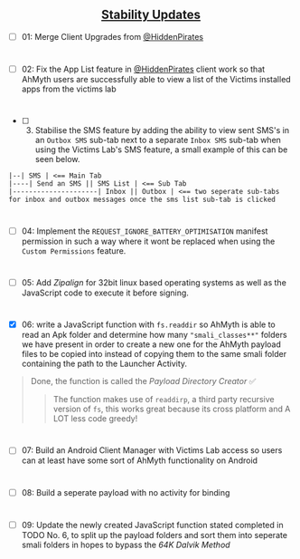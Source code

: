 ## <div align="center"><ins>Stability Updates</ins></div>

- [ ] 01: Merge Client Upgrades from [@HiddenPirates](https://github.com/HiddenPirates)
#
- [ ] 02: Fix the App List feature in [@HiddenPirates](https://github.com/HiddenPirates) client work so that AhMyth users are successfully able to view a list of the Victims installed apps from the victims lab
#
- [ ] 03. Stabilise the SMS feature by adding the ability to view sent SMS's in an `Outbox SMS` sub-tab next to a separate `Inbox SMS` sub-tab when using the Victims Lab's SMS feature, a small example of this can be seen below.
```
|--| SMS | <== Main Tab
|----| Send an SMS || SMS List | <== Sub Tab
|---------------------| Inbox || Outbox | <== two seperate sub-tabs for inbox and outbox messages once the sms list sub-tab is clicked 
```
#
- [ ] 04: Implement the `REQUEST_IGNORE_BATTERY_OPTIMISATION` manifest permission in such a way where it wont be replaced when using the `Custom Permissions` feature.
#
- [ ] 05: Add *Zipalign* for 32bit linux based operating systems as well as the JavaScript code to execute it before signing.
#
- [x] 06: write a JavaScript function with `fs.readdir` so AhMyth is able to read an Apk folder and determine how many `"smali_classes**"` folders we have present in order to create a new one for the AhMyth payload files to be copied into instead of copying them to the same smali folder containing the path to the Launcher Activity.
> Done, the function is called the *Payload Directory Creator* ✅
>> The function makes use of `readdirp`, a third party recursive version of `fs`, this works great because its cross platform and A LOT less code greedy!
#
- [ ] 07: Build an Android Client Manager with Victims Lab access so users can at least have some sort of AhMyth functionality on Android
# 
- [ ] 08: Build a seperate payload with no activity for binding
#
- [ ] 09: Update the newly created JavaScript function stated completed in TODO No. 6, to split up the payload folders and sort them into seperate smali folders in hopes to bypass the *64K Dalvik Method*
